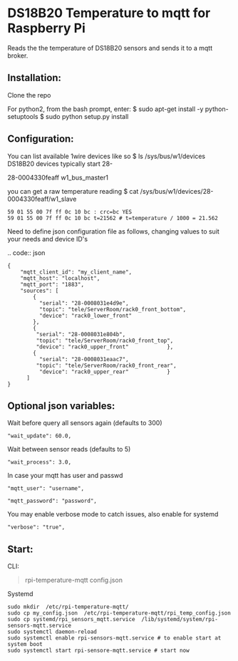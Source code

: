 DS18B20 Temperature to mqtt for Raspberry Pi
=============================

Reads the the temperature of DS18B20 sensors and sends it to a mqtt broker.


Installation:
-------------------

Clone the repo

For python2, from the bash prompt, enter:
$ sudo apt-get install -y python-setuptools
$ sudo python setup.py install

Configuration:
-------------------

You can list available 1wire devices like so
$ ls /sys/bus/w1/devices
DS18B20 devices typically start 28-

28-0004330feaff  w1_bus_master1

you can get a raw temperature reading 
$ cat /sys/bus/w1/devices/28-0004330feaff/w1_slave
```
59 01 55 00 7f ff 0c 10 bc : crc=bc YES
59 01 55 00 7f ff 0c 10 bc t=21562 # t=temperature / 1000 = 21.562
```
Need to define json configuration file as follows, changing values to suit your 
needs and device ID's


.. code:: json

    {
        "mqtt_client_id": "my_client_name",
        "mqtt_host": "localhost",
        "mqtt_port": "1883",
        "sources": [
            {
              "serial": "28-0008031e4d9e",
              "topic": "tele/ServerRoom/rack0_front_bottom",
              "device": "rack0_lower_front"
            },
            {
             "serial": "28-0008031e804b",
             "topic": "tele/ServerRoom/rack0_front_top",
             "device": "rack0_upper_front"            },
            {
              "serial": "28-0008031eaac7",
             "topic": "tele/ServerRoom/rack0_front_rear",
              "device": "rack0_upper_rear"            }
          ]
    }


Optional json variables:
-------------------

Wait before query all sensors again (defaults to 300)
    
    "wait_update": 60.0,
    
Wait between sensor reads (defaults to 5)
    
    "wait_process": 3.0,
    
In case your mqtt has user and passwd
    
    "mqtt_user": "username",
    
    "mqtt_password": "password",

You may enable verbose mode to catch issues, also enable for systemd 

    "verbose": "true",


Start:
-------------------
CLI:
   > rpi-temperature-mqtt config.json

Systemd
   ```
   sudo mkdir  /etc/rpi-temperature-mqtt/
   sudo cp my_config.json  /etc/rpi-temperature-mqtt/rpi_temp_config.json
   sudo cp systemd/rpi_sensors_mqtt.service  /lib/systemd/system/rpi-sensors-mqtt.service
   sudo systemctl daemon-reload 
   sudo systemctl enable rpi-sensors-mqtt.service # to enable start at system boot
   sudo systemctl start rpi-sensore-mqtt.service # start now 
   ```
